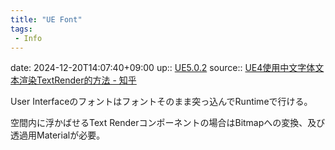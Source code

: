```yaml
---
title: "UE Font"
tags:
 - Info
---
```


date: 2024-12-20T14:07:40+09:00
up:: [UE5.0.2](../Bar/App/UE5.0.2.md)
source:: [UE4使用中文字体文本渲染TextRender的方法 - 知乎](https://zhuanlan.zhihu.com/p/365821807)

User Interfaceのフォントはフォントそのまま突っ込んでRuntimeで行ける。

空間内に浮かばせるText Renderコンポーネントの場合はBitmapへの変換、及び透過用Materialが必要。
